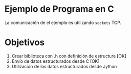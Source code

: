 # Ejemplo de Programa en C

La comunicación de el ejemplo es utilizando `sockets` TCP.

# Objetivos

1. Crear biblioteca con .h con definición de estructura [OK]
2. Envío de datos estructurados desde C [OK]
3. Utilización de los datos estructurados desde Jython
